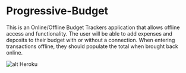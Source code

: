 # Progressive-Budget

This is an Online/Offline Budget Trackers application that allows offline access and functionality. The user will be able to add expenses and deposits to their budget with or without a connection. When entering transactions offline, they should populate the total when brought back online.


![alt Heroku](https://progressive-budget2123.herokuapp.com/)